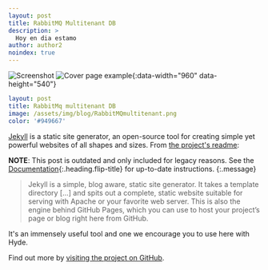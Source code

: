 ```yaml
---
layout: post
title: RabbitMQ Multitenant DB
description: >
  Hoy en dia estamo
author: author2
noindex: true
---
```


![Screenshot](../assets/img/blog/RabbitMQmultitenant.png)
![Cover page example](../assets/img/blog/RabbitMQmultitenant.png){:data-width="960" data-height="540"}

~~~yml
layout: post
title: RabbitMq multitenant DB
image: /assets/img/blog/RabbitMQmultitenant.png
color: '#949667'
~~~

[Jekyll](https://jekyllrb.com) is a static site generator, an open-source tool for creating simple yet powerful websites of all shapes and sizes. From [the project's readme](https://github.com/mojombo/jekyll/blob/master/README.markdown):

**NOTE**: This post is outdated and only included for legacy reasons.
See the [Documentation][docs]{:.heading.flip-title} for up-to-date instructions.
{:.message}

  > Jekyll is a simple, blog aware, static site generator. It takes a template directory [...] and spits out a complete, static website suitable for serving with Apache or your favorite web server. This is also the engine behind GitHub Pages, which you can use to host your project’s page or blog right here from GitHub.

It's an immensely useful tool and one we encourage you to use here with Hyde.

Find out more by [visiting the project on GitHub](https://github.com/mojombo/jekyll).

[docs]: ../../docs/README.md

